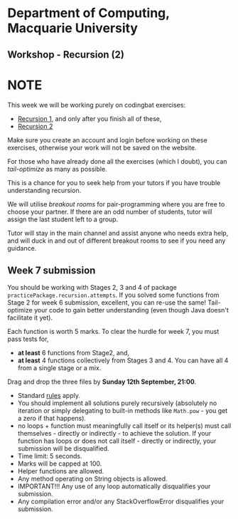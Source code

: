# Department of Computing, Macquarie University

## Workshop - Recursion (2)

# NOTE

This week we will be working purely on codingbat exercises:

- [Recursion 1](https://codingbat.com/java/Recursion-1), and only after you finish all of these,
- [Recursion 2](https://codingbat.com/java/Recursion-2)

Make sure you create an account and login before working on these exercises, otherwise your work will not be saved on the website.

For those who have already done all the exercises (which I doubt), you can *tail-optimize* as many as possible.

This is a chance for you to seek help from your tutors if you have trouble understanding recursion.

We will utilise *breakout rooms* for pair-programming where you are free to choose your partner. If there are an odd number of students, tutor will assign the last student left to a group.

Tutor will stay in the main channel and assist anyone who needs extra help, and will duck in and out of different breakout rooms to see if you need any guidance.

## Week 7 submission

You should be working with Stages 2, 3 and 4 of package `practicePackage.recursion.attempts`. If you solved some functions from Stage 2 for week 6 submission, excellent, you can re-use the same! Tail-optimize your code to gain better understanding (even though Java doesn't facilitate it yet).

Each function is worth 5 marks. To clear the hurdle for week 7, you must pass tests for,

- **at least** 6 functions from Stage2, and, 
- **at least** 4 functions collectively from Stages 3 and 4. You can have all 4 from a single stage or a mix.

Drag and drop the three files by **Sunday 12th September, 21:00**.

- Standard [rules](https://ilearn.mq.edu.au/mod/page/view.php?id=6701867) apply.
- You should implement all solutions purely recursively (absolutely no iteration or simply delegating to built-in methods like `Math.pow` - you get a zero if that happens). 
- no loops + function must meaningfully call itself or its helper(s) must call themselves - directly or indirectly - to achieve the solution. If your function has loops or does not call itself - directly or indirectly, your submission will be disqualified.
- Time limit: 5 seconds.
- Marks will be capped at 100.
- Helper functions are allowed.
- Any method operating on String objects is allowed.
- IMPORTANT!!! Any use of any loop automatically disqualifies your submission.
- Any compilation error and/or any StackOverflowError disqualifies your submission.
